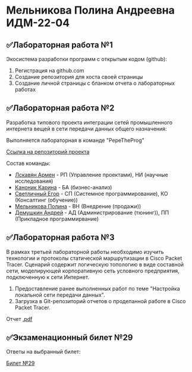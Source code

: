 # Мельникова Полина Андреевна ИДМ-22-04
## ✅Лабораторная работа №1
Экосистема разработки программ с открытым кодом (github):
1. Регистрация на github.com
2. Создание репозитория для хоста своей страницы
3. Создание личной страницы с бланком отчета о лабораторных работах

## ✅Лабораторная работа №2
Разработка типового проекта интеграции сетей промышленного интернета вещей в сети передачи данных общего назначения:

Выполняется лабораторная в команде "PepeTheProg"

[Ссылка на репозиторий проекта](https://github.com/modernClown/IT_Project)

Состав команды:

   * [Лскавян Армен]() - РП (Управление проектами), НИ (научные исследования)
   * [Каноник Карина]() - БА (бизнес-анализ)
   * [Светличный Егор]()	 - СП (Системное программирование), КО (Консалтинг (обучение))
   * [Мельникова Полина](https://severyanochka.github.io/Laboratory_work-Melnikova/) - ВН (Внедрение (продажи))
   * [Демушкин Андрей]() - АД (Администрирование (тюнинг)), ПП (Прикладное программирвание)

## ✅Лабораторная работа №3
В рамках третьей лабораторной работы необходимо изучить технологии и протоколы статической маршрутизации в Cisco Packet Tracer. Сценарий содержит логическую топологию в виде составной сети, моделирующей корпоративную сеть условного предприятия, подключенную к сети Интернет.

1. Предоставление ранее выполненных работ по теме "Настройка локальной сети передачи данных".
2. Загрузка в Git-репозиторий отчетов о проделанной работе в Cisco Packet Tracer.

Отчет [.pdf]()

## ✅Экзаменационный билет №29
Ответы на выбранный билет:

[Билет №29](https://github.com/stankin/inet-2022/wiki/exam29)

